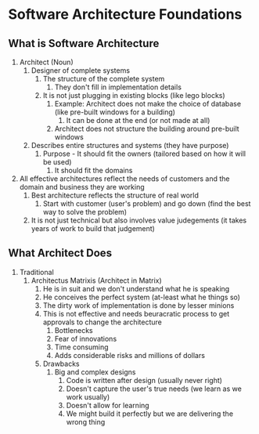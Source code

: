 # Software Architecture Foundations #
## What is Software Architecture ##
1. Architect (Noun)
	1. Designer of complete systems
		1. The structure of the complete system
			1. They don't fill in implementation details
		2. It is not just plugging in existing blocks (like lego blocks)
			1. Example: Architect does not make the choice of database (like pre-built windows for a building)
				1. It can be done at the end (or not made at all)
			2. Architect does not structure the building around pre-built windows
	2. Describes entire structures and systems (they have purpose)
		1. Purpose - It should fit the owners (tailored based on how it will be used)
			1. It should fit the domains
2. All effective architectures reflect the needs of customers and the domain and business they are working
	1. Best architecture reflects the structure of real world
		1. Start with customer (user's problem) and go down (find the best way to solve the problem)
	2. It is not just technical but also involves value judegements (it takes years of work to build that judgement)

## What Architect Does ##
1. Traditional
	1. Architectus Matrixis (Architect in Matrix)
		1. He is in suit and we don't understand what he is speaking
		2. He conceives the perfect system (at-least what he things so)
		3. The dirty work of implementation is done by lesser minions
		4. This is not effective and needs beuracratic process to get approvals to change the architecture
			1. Bottlenecks
			2. Fear of innovations
			3. Time consuming
			4. Adds considerable risks and millions of dollars
		5. Drawbacks
			1. Big and complex designs
				1. Code is written after design (usually never right)
				2. Doesn't capture the user's true needs (we learn as we work usually)
				3. Doesn't allow for learning
				4. We might build it perfectly but we are delivering the wrong thing